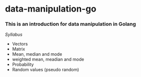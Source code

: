 # data-manipulation-go

### This is an introduction for data manipulation in Golang
*Syllabus*

- Vectors
- Matrix
- Mean, median and mode
- weighted mean, meadian and mode
- Probability
- Random values (pseudo random)
